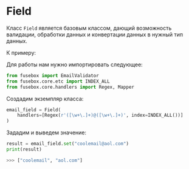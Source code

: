 # Field

Класс `Field` является базовым классом, дающий возможность валидации, обработки данных и конвертации данных в нужный тип данных.

К примеру:

Для работы нам нужно импортировать следующее:

```py
from fusebox import EmailValidator
from fusebox.core.etc import INDEX_ALL
from fusebox.core.handlers import Regex, Mapper
```

Создадим экземпляр класса:

```py
email_field = Field(
    handlers=[Regex(r'([\w+\.]+)@([\w+\.]+)', index=INDEX_ALL())]
)
```

Зададим и выведем значение:

```py
result = email_field.set("coolemail@aol.com")
print(result)

>>> ["coolemail", "aol.com"]
```
